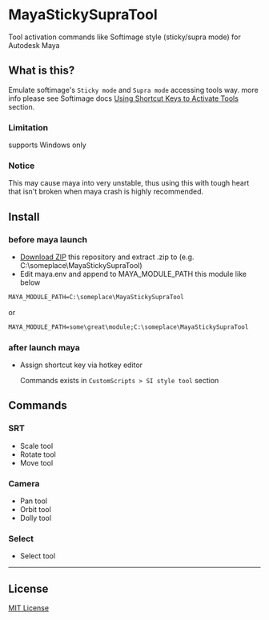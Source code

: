 # MayaStickySupraTool

Tool activation commands like Softimage style (sticky/supra mode) for
Autodesk Maya

## What is this?

Emulate softimage's `Sticky mode` and `Supra mode` accessing tools way.
more info please see Softimage docs [Using Shortcut Keys to Activate Tools](http://softimage.wiki.softimage.com/xsidocs/interface_AccessingCommandsandTools.htm)
section.

### Limitation
supports Windows only

### Notice
This may cause maya into very unstable, thus using this with tough heart that isn't broken when maya crash is highly recommended.

## Install

### before maya launch

* [Download ZIP](https://github.com/yamahigashi/MayaStickySupraTool/archive/master.zip) this repository and extract .zip to (e.g. C:\someplace\MayaStickySupraTool)
* Edit maya.env and append to MAYA_MODULE_PATH this module like below

```bat
MAYA_MODULE_PATH=C:\someplace\MayaStickySupraTool
```

or

```bat
MAYA_MODULE_PATH=some\great\module;C:\someplace\MayaStickySupraTool
```

### after launch maya

* Assign shortcut key via hotkey editor

    Commands exists in `CustomScripts > SI style tool` section


## Commands

### SRT
* Scale tool
* Rotate tool
* Move tool

### Camera
* Pan tool
* Orbit tool
* Dolly tool

### Select
* Select tool

---

## License

[MIT License](http://en.wikipedia.org/wiki/MIT_License)

